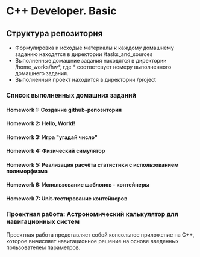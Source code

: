 # C++ Developer. Basic

## Структура репозитория

- Формулировка и исходые материалы к каждому домашнему заданию находятся в директории /tasks_and_sources
- Выполненные домашние задания находятся в директории /home_works/hw*, где * соответсвует номеру выполненного домашнего задания.
- Выполненный проект находится в директории /project

### Список выполненных домашних заданий

#### Homework 1: Создание github-репозитория

#### Homework 2: Hello, World!

#### Homework 3: Игра "угадай число"

#### Homework 4: Физический симулятор

#### Homework 5: Реализация расчёта статистики с использованием полиморфизма

#### Homework 6: Использование шаблонов - контейнеры

#### Homework 7: Unit-тестирование контейнеров


### Проектная работа: Астрономический калькулятор для навигационных систем

Проектная работа представляет собой консольное приложение на C++, которое вычисляет навигационное решение на основе введенных пользователем параметров.